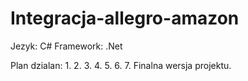# Integracja-allegro-amazon

Jezyk: C#
Framework: .Net

Plan dzialan:
1.
2.
3.
4.
5.
6.
7. Finalna wersja projektu.
